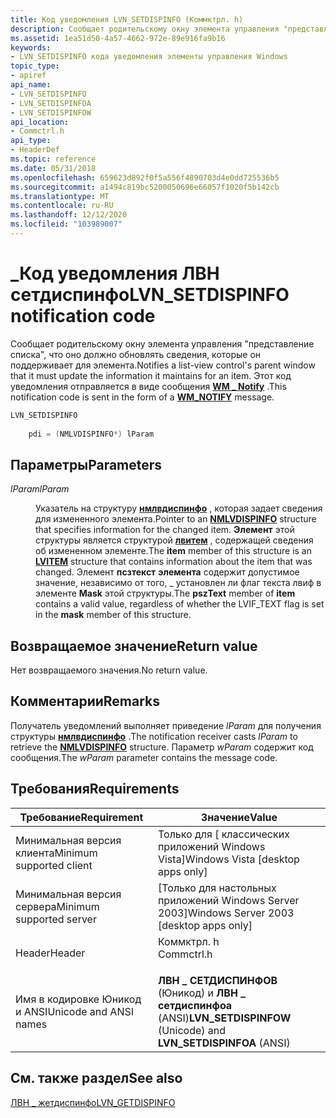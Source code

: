 ```yaml
---
title: Код уведомления LVN_SETDISPINFO (Коммктрл. h)
description: Сообщает родительскому окну элемента управления "представление списка", что оно должно обновлять сведения, которые он поддерживает для элемента. Этот код уведомления отправляется в виде \_ сообщения WM notify.
ms.assetid: 1ea51d50-4a57-4662-972e-89e916fa9b16
keywords:
- LVN_SETDISPINFO кода уведомления элементы управления Windows
topic_type:
- apiref
api_name:
- LVN_SETDISPINFO
- LVN_SETDISPINFOA
- LVN_SETDISPINFOW
api_location:
- Commctrl.h
api_type:
- HeaderDef
ms.topic: reference
ms.date: 05/31/2018
ms.openlocfilehash: 659623d892f0f5a556f4890703d4e0dd725536b5
ms.sourcegitcommit: a1494c819bc5200050696e66057f1020f5b142cb
ms.translationtype: MT
ms.contentlocale: ru-RU
ms.lasthandoff: 12/12/2020
ms.locfileid: "103989007"
---
```

# <a name="lvn_setdispinfo-notification-code"></a><span data-ttu-id="38d83-105">\_Код уведомления ЛВН сетдиспинфо</span><span class="sxs-lookup"><span data-stu-id="38d83-105">LVN\_SETDISPINFO notification code</span></span>

<span data-ttu-id="38d83-106">Сообщает родительскому окну элемента управления "представление списка", что оно должно обновлять сведения, которые он поддерживает для элемента.</span><span class="sxs-lookup"><span data-stu-id="38d83-106">Notifies a list-view control's parent window that it must update the information it maintains for an item.</span></span> <span data-ttu-id="38d83-107">Этот код уведомления отправляется в виде сообщения [**WM \_ Notify**](wm-notify.md) .</span><span class="sxs-lookup"><span data-stu-id="38d83-107">This notification code is sent in the form of a [**WM\_NOTIFY**](wm-notify.md) message.</span></span>


```C++
LVN_SETDISPINFO
        
    pdi = (NMLVDISPINFO*) lParam
```



## <a name="parameters"></a><span data-ttu-id="38d83-108">Параметры</span><span class="sxs-lookup"><span data-stu-id="38d83-108">Parameters</span></span>

<dl> <dt>

<span data-ttu-id="38d83-109">*lParam*</span><span class="sxs-lookup"><span data-stu-id="38d83-109">*lParam*</span></span> 
</dt> <dd>

<span data-ttu-id="38d83-110">Указатель на структуру [**нмлвдиспинфо**](/windows/win32/api/commctrl/ns-commctrl-nmlvdispinfoa) , которая задает сведения для измененного элемента.</span><span class="sxs-lookup"><span data-stu-id="38d83-110">Pointer to an [**NMLVDISPINFO**](/windows/win32/api/commctrl/ns-commctrl-nmlvdispinfoa) structure that specifies information for the changed item.</span></span> <span data-ttu-id="38d83-111">**Элемент** этой структуры является структурой [**лвитем**](/windows/win32/api/commctrl/ns-commctrl-lvitema) , содержащей сведения об измененном элементе.</span><span class="sxs-lookup"><span data-stu-id="38d83-111">The **item** member of this structure is an [**LVITEM**](/windows/win32/api/commctrl/ns-commctrl-lvitema) structure that contains information about the item that was changed.</span></span> <span data-ttu-id="38d83-112">Элемент **псзтекст** **элемента** содержит допустимое значение, независимо от того, \_ установлен ли флаг текста лвиф в элементе **Mask** этой структуры.</span><span class="sxs-lookup"><span data-stu-id="38d83-112">The **pszText** member of **item** contains a valid value, regardless of whether the LVIF\_TEXT flag is set in the **mask** member of this structure.</span></span>

</dd> </dl>

## <a name="return-value"></a><span data-ttu-id="38d83-113">Возвращаемое значение</span><span class="sxs-lookup"><span data-stu-id="38d83-113">Return value</span></span>

<span data-ttu-id="38d83-114">Нет возвращаемого значения.</span><span class="sxs-lookup"><span data-stu-id="38d83-114">No return value.</span></span>

## <a name="remarks"></a><span data-ttu-id="38d83-115">Комментарии</span><span class="sxs-lookup"><span data-stu-id="38d83-115">Remarks</span></span>

<span data-ttu-id="38d83-116">Получатель уведомлений выполняет приведение *lParam* для получения структуры [**нмлвдиспинфо**](/windows/win32/api/commctrl/ns-commctrl-nmlvdispinfoa) .</span><span class="sxs-lookup"><span data-stu-id="38d83-116">The notification receiver casts *lParam* to retrieve the [**NMLVDISPINFO**](/windows/win32/api/commctrl/ns-commctrl-nmlvdispinfoa) structure.</span></span> <span data-ttu-id="38d83-117">Параметр *wParam* содержит код сообщения.</span><span class="sxs-lookup"><span data-stu-id="38d83-117">The *wParam* parameter contains the message code.</span></span>

## <a name="requirements"></a><span data-ttu-id="38d83-118">Требования</span><span class="sxs-lookup"><span data-stu-id="38d83-118">Requirements</span></span>



| <span data-ttu-id="38d83-119">Требование</span><span class="sxs-lookup"><span data-stu-id="38d83-119">Requirement</span></span> | <span data-ttu-id="38d83-120">Значение</span><span class="sxs-lookup"><span data-stu-id="38d83-120">Value</span></span> |
|-------------------------------------|---------------------------------------------------------------------------------------|
| <span data-ttu-id="38d83-121">Минимальная версия клиента</span><span class="sxs-lookup"><span data-stu-id="38d83-121">Minimum supported client</span></span><br/> | <span data-ttu-id="38d83-122">Только для \[ классических приложений Windows Vista\]</span><span class="sxs-lookup"><span data-stu-id="38d83-122">Windows Vista \[desktop apps only\]</span></span><br/>                                        |
| <span data-ttu-id="38d83-123">Минимальная версия сервера</span><span class="sxs-lookup"><span data-stu-id="38d83-123">Minimum supported server</span></span><br/> | <span data-ttu-id="38d83-124">\[Только для настольных приложений Windows Server 2003\]</span><span class="sxs-lookup"><span data-stu-id="38d83-124">Windows Server 2003 \[desktop apps only\]</span></span><br/>                                  |
| <span data-ttu-id="38d83-125">Header</span><span class="sxs-lookup"><span data-stu-id="38d83-125">Header</span></span><br/>                   | <dl> <span data-ttu-id="38d83-126"><dt>Коммктрл. h</dt></span><span class="sxs-lookup"><span data-stu-id="38d83-126"><dt>Commctrl.h</dt></span></span> </dl> |
| <span data-ttu-id="38d83-127">Имя в кодировке Юникод и ANSI</span><span class="sxs-lookup"><span data-stu-id="38d83-127">Unicode and ANSI names</span></span><br/>   | <span data-ttu-id="38d83-128">**ЛВН \_ СЕТДИСПИНФОВ** (Юникод) и **ЛВН \_ сетдиспинфоа** (ANSI)</span><span class="sxs-lookup"><span data-stu-id="38d83-128">**LVN\_SETDISPINFOW** (Unicode) and **LVN\_SETDISPINFOA** (ANSI)</span></span><br/>           |



## <a name="see-also"></a><span data-ttu-id="38d83-129">См. также раздел</span><span class="sxs-lookup"><span data-stu-id="38d83-129">See also</span></span>

<dl> <dt>

[<span data-ttu-id="38d83-130">ЛВН \_ жетдиспинфо</span><span class="sxs-lookup"><span data-stu-id="38d83-130">LVN\_GETDISPINFO</span></span>](lvn-getdispinfo.md)
</dt> </dl>

 

 





